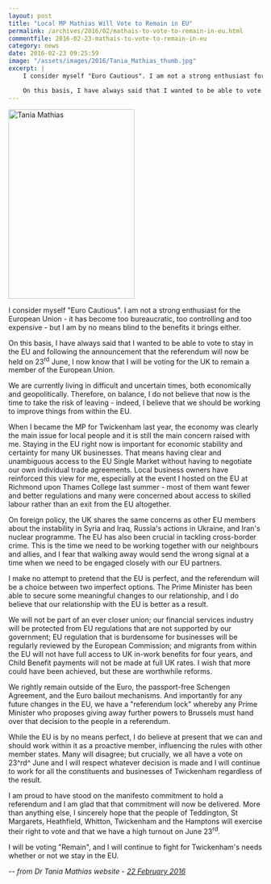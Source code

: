 ```yaml
---
layout: post
title: "Local MP Mathias Will Vote to Remain in EU"
permalink: /archives/2016/02/mathais-to-vote-to-remain-in-eu.html
commentfile: 2016-02-23-mathais-to-vote-to-remain-in-eu
category: news
date: 2016-02-23 09:25:59
image: "/assets/images/2016/Tania_Mathias_thumb.jpg"
excerpt: |
    I consider myself "Euro Cautious". I am not a strong enthusiast for the European Union - it has become too bureaucratic, too controlling and too expensive - but I am by no means blind to the benefits it brings either.

    On this basis, I have always said that I wanted to be able to vote to stay in the EU and following the announcement that the referendum will now be held on 23<sup>rd</sup> June, I now know that I will be voting for the UK to remain a member of the European Union.
---
```


<a href="/assets/images/2016/Tania_Mathias.jpg" title="See larger version of - Tania Mathias"><img src="/assets/images/2016/Tania_Mathias_thumb.jpg" width="250" height="375" alt="Tania Mathias" class="photo right" /></a>

I consider myself "Euro Cautious". I am not a strong enthusiast for the European Union - it has become too bureaucratic, too controlling and too expensive - but I am by no means blind to the benefits it brings either.

On this basis, I have always said that I wanted to be able to vote to stay in the EU and following the announcement that the referendum will now be held on 23<sup>rd</sup> June, I now know that I will be voting for the UK to remain a member of the European Union.

We are currently living in difficult and uncertain times, both economically and geopolitically. Therefore, on balance, I do not believe that now is the time to take the risk of leaving - indeed, I believe that we should be working to improve things from within the EU.

When I became the MP for Twickenham last year, the economy was clearly the main issue for local people and it is still the main concern raised with me. Staying in the EU right now is important for economic stability and certainty for many UK businesses. That means having clear and unambiguous access to the EU Single Market without having to negotiate our own individual trade agreements. Local business owners have reinforced this view for me, especially at the event I hosted on the EU at Richmond upon Thames College last summer - most of them want fewer and better regulations and many were concerned about access to skilled labour rather than an exit from the EU altogether.

On foreign policy, the UK shares the same concerns as other EU members about the instability in Syria and Iraq, Russia's actions in Ukraine, and Iran's nuclear programme. The EU has also been crucial in tackling cross-border crime. This is the time we need to be working together with our neighbours and allies, and I fear that walking away would send the wrong signal at a time when we need to be engaged closely with our EU partners.

I make no attempt to pretend that the EU is perfect, and the referendum will be a choice between two imperfect options. The Prime Minister has been able to secure some meaningful changes to our relationship, and I do believe that our relationship with the EU is better as a result.

We will not be part of an ever closer union; our financial services industry will be protected from EU regulations that are not supported by our government; EU regulation that is burdensome for businesses will be regularly reviewed by the European Commission; and migrants from within the EU will not have full access to UK in-work benefits for four years, and Child Benefit payments will not be made at full UK rates. I wish that more could have been achieved, but these are worthwhile reforms.

We rightly remain outside of the Euro, the passport-free Schengen Agreement, and the Euro bailout mechanisms. And importantly for any future changes in the EU, we have a "referendum lock" whereby any Prime Minister who proposes giving away further powers to Brussels must hand over that decision to the people in a referendum.

While the EU is by no means perfect, I do believe at present that we can and should work within it as a proactive member, influencing the rules with other member states. Many will disagree; but crucially, we all have a vote on 23^rd^ June and I will respect whatever decision is made and I will continue to work for all the constituents and businesses of Twickenham regardless of the result.

I am proud to have stood on the manifesto commitment to hold a referendum and I am glad that that commitment will now be delivered. More than anything else, I sincerely hope that the people of Teddington, St Margarets, Heathfield, Whitton, Twickenham and the Hamptons will exercise their right to vote and that we have a high turnout on June 23<sup>rd</sup>.

I will be voting "Remain", and I will continue to fight for Twickenham's needs whether or not we stay in the EU.

<cite>-- from Dr Tania Mathias website - [22 February 2016](http://www.tania4twickenham.co.uk/news/statement-eu-referendum</cite>)
